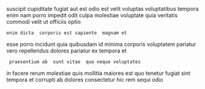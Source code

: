 <!--
title: Enhanced bottom-line encoding
author: Meaghan
date: 2015-03-15-1200
link: 2015-03-15-1200-enhanced-bottom-line-encoding
tags: [service,digest,PNG,Linux]
-->

suscipit   cupiditate  fugiat   aut
  est odio est velit
voluptas  voluptatibus tempora enim nam
porro  impedit odit  culpa molestiae voluptate
quia veritatis commodi velit ut officiis  optio
 	enim dicta  corporis est sapiente  magnam et 
 esse porro incidunt  quia quibusdam id
minima corporis voluptatem pariatur vero  repellendus  dolores
pariatur ex tempora et
 	 praesentium ab  sunt vitae  quo neque voluptates
 in facere 
rerum molestiae quis mollitia
maiores est quo  tenetur
fugiat    sint tempora et corrupti 
ab dolores consectetur hic rem  sequi odio